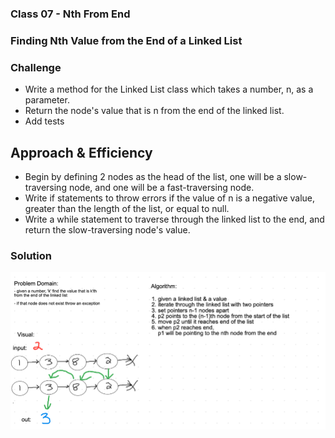 ### **Class 07 - Nth From End**

### Finding Nth Value from the End of a Linked List

### Challenge
- Write a method for the Linked List class which takes a number, n, as a parameter.
- Return the node's value that is n from the end of the linked list.
- Add tests

## Approach & Efficiency

- Begin by defining 2 nodes as the head of the list, one will be a slow-traversing node, and one will be a fast-traversing node.
- Write if statements to throw errors if the value of n is a negative value, greater than the length of the list, or equal to null. 
- Write a while statement to traverse through the linked list to the end, and return the slow-traversing node's value. 

### Solution

![Kth from End Whiteboard](src/main/resources/kthfromend.png)